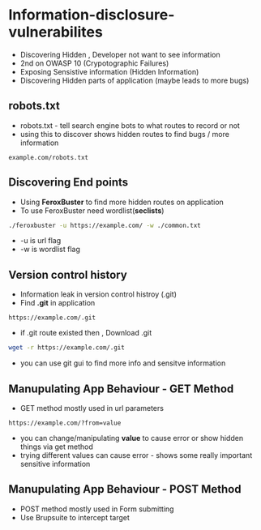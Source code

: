 # Information-disclosure-vulnerabilites

- Discovering Hidden , Developer not want to see information 
- 2nd on OWASP 10 (Crypotographic Failures)
- Exposing Sensistive information (Hidden Information)
- Discovering Hidden parts of application (maybe leads to more bugs)

## robots.txt
- robots.txt - tell search engine bots to what routes to record or not
- using this to discover shows hidden routes to find bugs / more information

```
example.com/robots.txt
```

## Discovering End points 

- Using **FeroxBuster** to find more hidden routes on application
- To use FeroxBuster need wordlist(**seclists**)

```bash
./feroxbuster -u https://example.com/ -w ./common.txt
```
- \-u is url flag
- \-w is wordlist flag


## Version control history
- Information leak in version control histroy (.git)
- Find **.git** in application

```
https://example.com/.git
```
- if .git route existed then , Download .git

```bash
wget -r https://example.com/.git
```
- you can use git gui to find more info and sensitve information

## Manupulating App Behaviour - GET Method
- GET method mostly used in url parameters

```
https://example.com/?from=value
```
- you can change/manipulating **value** to cause error or show hidden things via get method
- trying different values can cause error - shows some really important sensitive information

## Manupulating App Behaviour - POST Method
- POST method mostly used in Form submitting
- Use Brupsuite to intercept target